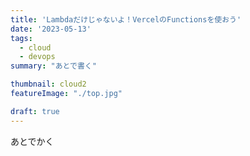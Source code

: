 ```yaml
---
title: 'Lambdaだけじゃないよ！VercelのFunctionsを使おう'
date: '2023-05-13'
tags:
  - cloud
  - devops
summary: "あとで書く"

thumbnail: cloud2
featureImage: "./top.jpg"

draft: true
---
```


あとでかく

